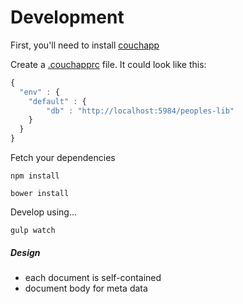# Development

First, you'll need to install [couchapp](https://github.com/couchapp/couchapp) 

Create a [.couchapprc](http://guide.couchdb.org/draft/managing.html#configuring) file. It could look like this:

```javascript
{
  "env" : {
  	"default" : {
        "db" : "http://localhost:5984/peoples-lib"
  	}
  }
}
```

Fetch your dependencies
```	
npm install
```
```
bower install
```

Develop using...

```
gulp watch
```



##### Design

* each document is self-contained
* document body for meta data